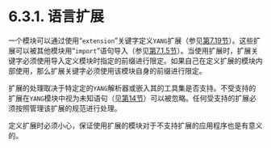 # 6.3.1. 语言扩展

一个模块可以通过使用“`extension`”关键字定义`YANG`扩展（参见[第7.19节](../section-7/7.1.md)）。这些扩展可以被其他模块用“`import`”语句导入（参见[第7.1.5节](../section-7/7.1.md)）。当使用扩展时，扩展关键字必须使用导入定义模块时指定的前缀进行限定。如果自己在定义扩展的模块内部使用，那么扩展关键字必须使用该模块自身的前缀进行限定。

扩展的处理取决于特定定的`YANG`解析器或嵌入其的工具集是否支持。不受支持的扩展在`YANG`模块中视为未知语句（见[第14节](../section-14/README.md)）可以被忽略。任何受支持的扩展必须按照管理该扩展的规范进行处理。

定义扩展时必须小心，保证使用扩展的模块对于不支持扩展的应用程序也是有意义的。
